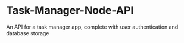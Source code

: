 # Task-Manager-Node-API
An API for a task manager app, complete with user authentication and database storage
